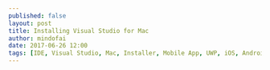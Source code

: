 ```yaml
---
published: false
layout: post
title: Installing Visual Studio for Mac
author: mindofai
date: 2017-06-26 12:00
tags: [IDE, Visual Studio, Mac, Installer, Mobile App, UWP, iOS, Android, Xamarin, Xamarin. Forms]
---
```

